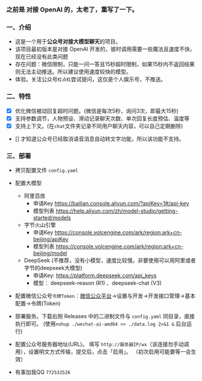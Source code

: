 ### 之前是 对接 OpenAI 的，太老了，重写了一下。

### 一、介绍
- 这是一个用于**公众号对接大模型聊天**的项目。
- 该项目最初版本是对接 OpenAI 开发的，彼时调用需要一些魔法且速度不快，现在已经没有此类问题
- 存在问题：微信限制，只能一问一答且15秒超时限制，如果15秒内不返回结果则无法主动推送。所以建议使用速度较快的模型。
- 体验。关注公众号`杠点杠`尝试提问，这仅是个人娱乐号，不推送。

### 二、特性
- [x] 优化微信被动回复超时问题。(微信是每次5秒，询问3次，即最大15秒)  
- [x] 支持参数调节，人物预设、滑动记录聊天次数、单次回复长度预估、温度等
- [x] 支持上下文。(在`chat`文件夹记录不同用户聊天内容，可以自己定期删除)
- [] 才知道公众号已经取消语音消息自动转文字功能，所以该功能不支持。

### 三、部署
- 拷贝配置文件 `config.yaml`
- 配置大模型 
  - 阿里百炼 
    - 申请Key https://bailian.console.aliyun.com/?apiKey=1#/api-key 
    - 模型列表  https://help.aliyun.com/zh/model-studio/getting-started/models 
  - 字节火山引擎
    - 申请Key https://console.volcengine.com/ark/region:ark+cn-beijing/apiKey
    - 模型列表 https://console.volcengine.com/ark/region:ark+cn-beijing/model
  - DeepSeek (不推荐，没有小模型，速度比较慢。非要使用可以用阿里或者字节的deepseek大模型)
    - 申请Key: https://platform.deepseek.com/api_keys
    - 模型： deepseek-reason (R1) 、deepseek-chat (V3)
- 配置微信公众号`令牌Token`：[微信公众平台](https://mp.weixin.qq.com/)->设置与开发->开发接口管理->基本配置->令牌(Token) 
  
- 部署服务。下载右侧 Releases 中的二进制文件与  `config.yaml` 同目录，直接执行即可。 (使用`nohup ./wechat-ai-amd64 >> ./data.log 2>&1 &` 后台运行)

- 配置公众号服务器地址(URL)。 填写 `http://服务器IP/wx`（该连接勿手动调用），设置明文方式传输，提交后，点击「启用」。 （初次启用可能要等一会生效）
- 有事加我QQ `772532526`

